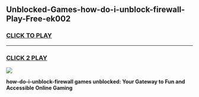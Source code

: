 
## Unblocked-Games-how-do-i-unblock-firewall-Play-Free-ek002
<h3>
<a href="https://premium76.site?title=how-do-i-unblock-firewall&ref=18A1">CLICK TO PLAY</a></h3>
<hr>

<h3>
<a href="https://premium76.site?title=how-do-i-unblock-firewall&ref=18A1">CLICK 2 PLAY</a>
  
</h3>

<a href="https://premium76.site?title=how-do-i-unblock-firewall&ref=18A1"><img src="https://clearcache.store/games.png"></a>


**how-do-i-unblock-firewall games unblocked: Your Gateway to Fun and Accessible Online Gaming**
